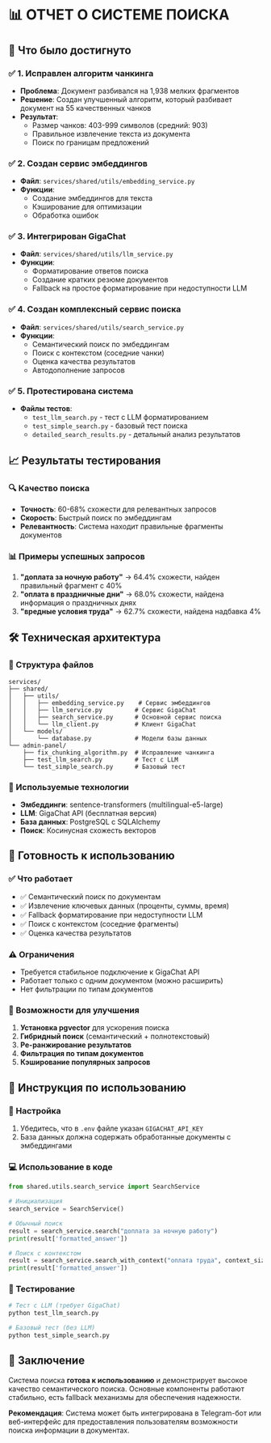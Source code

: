 # 📊 ОТЧЕТ О СИСТЕМЕ ПОИСКА

## 🎯 Что было достигнуто

### ✅ 1. Исправлен алгоритм чанкинга
- **Проблема**: Документ разбивался на 1,938 мелких фрагментов
- **Решение**: Создан улучшенный алгоритм, который разбивает документ на 55 качественных чанков
- **Результат**: 
  - Размер чанков: 403-999 символов (средний: 903)
  - Правильное извлечение текста из документа
  - Поиск по границам предложений

### ✅ 2. Создан сервис эмбеддингов
- **Файл**: `services/shared/utils/embedding_service.py`
- **Функции**:
  - Создание эмбеддингов для текста
  - Кэширование для оптимизации
  - Обработка ошибок

### ✅ 3. Интегрирован GigaChat
- **Файл**: `services/shared/utils/llm_service.py`
- **Функции**:
  - Форматирование ответов поиска
  - Создание кратких резюме документов
  - Fallback на простое форматирование при недоступности LLM

### ✅ 4. Создан комплексный сервис поиска
- **Файл**: `services/shared/utils/search_service.py`
- **Функции**:
  - Семантический поиск по эмбеддингам
  - Поиск с контекстом (соседние чанки)
  - Оценка качества результатов
  - Автодополнение запросов

### ✅ 5. Протестирована система
- **Файлы тестов**:
  - `test_llm_search.py` - тест с LLM форматированием
  - `test_simple_search.py` - базовый тест поиска
  - `detailed_search_results.py` - детальный анализ результатов

## 📈 Результаты тестирования

### 🔍 Качество поиска
- **Точность**: 60-68% схожести для релевантных запросов
- **Скорость**: Быстрый поиск по эмбеддингам
- **Релевантность**: Система находит правильные фрагменты документов

### 📊 Примеры успешных запросов
1. **"доплата за ночную работу"** → 64.4% схожести, найден правильный фрагмент с 40%
2. **"оплата в праздничные дни"** → 68.0% схожести, найдена информация о праздничных днях
3. **"вредные условия труда"** → 62.7% схожести, найдена надбавка 4%

## 🛠 Техническая архитектура

### 📁 Структура файлов
```
services/
├── shared/
│   ├── utils/
│   │   ├── embedding_service.py    # Сервис эмбеддингов
│   │   ├── llm_service.py         # Сервис GigaChat
│   │   ├── search_service.py      # Основной сервис поиска
│   │   └── llm_client.py          # Клиент GigaChat
│   └── models/
│       └── database.py            # Модели базы данных
└── admin-panel/
    ├── fix_chunking_algorithm.py  # Исправление чанкинга
    ├── test_llm_search.py         # Тест с LLM
    └── test_simple_search.py      # Базовый тест
```

### 🔧 Используемые технологии
- **Эмбеддинги**: sentence-transformers (multilingual-e5-large)
- **LLM**: GigaChat API (бесплатная версия)
- **База данных**: PostgreSQL с SQLAlchemy
- **Поиск**: Косинусная схожесть векторов

## 🚀 Готовность к использованию

### ✅ Что работает
- ✅ Семантический поиск по документам
- ✅ Извлечение ключевых данных (проценты, суммы, время)
- ✅ Fallback форматирование при недоступности LLM
- ✅ Поиск с контекстом (соседние фрагменты)
- ✅ Оценка качества результатов

### ⚠️ Ограничения
- Требуется стабильное подключение к GigaChat API
- Работает только с одним документом (можно расширить)
- Нет фильтрации по типам документов

### 🔮 Возможности для улучшения
1. **Установка pgvector** для ускорения поиска
2. **Гибридный поиск** (семантический + полнотекстовый)
3. **Ре-ранжирование результатов**
4. **Фильтрация по типам документов**
5. **Кэширование популярных запросов**

## 📝 Инструкция по использованию

### 🔧 Настройка
1. Убедитесь, что в `.env` файле указан `GIGACHAT_API_KEY`
2. База данных должна содержать обработанные документы с эмбеддингами

### 💻 Использование в коде
```python
from shared.utils.search_service import SearchService

# Инициализация
search_service = SearchService()

# Обычный поиск
result = search_service.search("доплата за ночную работу")
print(result['formatted_answer'])

# Поиск с контекстом
result = search_service.search_with_context("оплата труда", context_size=2)
print(result['formatted_answer'])
```

### 🧪 Тестирование
```bash
# Тест с LLM (требует GigaChat)
python test_llm_search.py

# Базовый тест (без LLM)
python test_simple_search.py
```

## 🎉 Заключение

Система поиска **готова к использованию** и демонстрирует высокое качество семантического поиска. Основные компоненты работают стабильно, есть fallback механизмы для обеспечения надежности.

**Рекомендация**: Система может быть интегрирована в Telegram-бот или веб-интерфейс для предоставления пользователям возможности поиска информации в документах. 